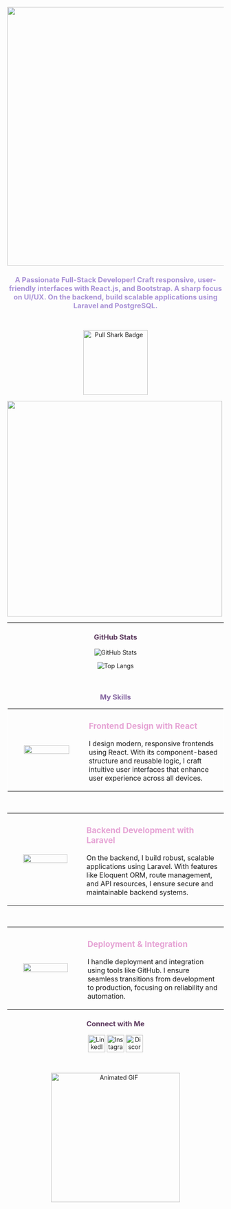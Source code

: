 <body>
<p align="center">
  <img src="https://github.com/user-attachments/assets/fd673a11-de4f-44f5-8814-ec5b90fd4a47" width="800" height="600" />

</p>
<h3 align="center" style="color: #A891D6;font-family:"Arial">A Passionate Full-Stack Developer! Craft responsive, user-friendly interfaces with React.js, and Bootstrap. A sharp focus on UI/UX. On the backend, build scalable applications using Laravel and PostgreSQL.</h3>
<br>
<p align="center">
  <img src="https://img.shields.io/badge/Pull%20Shark-5C3A5E.svg?style=for-the-badge&logo=github&logoColor=white" alt="Pull Shark Badge" width="150px" />
</p>

<div align="center" style="display: flex; flex-wrap: wrap; justify-content: flex-start; gap: 20px;">
  <img src="https://github.com/user-attachments/assets/87e6d1f9-ef5d-4d0e-abea-19293a412ae7" height="500px"/>

</div>

---

<h3 align="center" style="color: #5C3A5E;">GitHub Stats</h3>
<p align="center">
  <img src="https://github-readme-stats.vercel.app/api?username=nemahbilal01&show_icons=true&theme=jolly&hide_border=false" alt="GitHub Stats" />
</p>
<p align="center">
<img src="https://github-readme-stats.vercel.app/api/top-langs/?username=nemahbilal01&layout=compact&theme=jolly" alt="Top Langs" />
</p>

<br>

<h3 align="center" style="color:#8464a0;">My Skills</h3>

<!-- Design with React Section -->
<table align="center" style="border: 1px solid white;">
  <tr>
    <td align="center" width="300">
      <img src="https://github.com/user-attachments/assets/0fc1655a-41d5-4dcc-8197-d2e8b02f8fa3" width="80%" />
    </td>
    <td align="left" width="500">
      <h3 style="color:#e6a4d5;">Frontend Design with React</h3>
      <p>I design modern, responsive frontends using React. With its component-based structure and reusable logic, I craft intuitive user interfaces that enhance user experience across all devices.</p>
    </td>
  </tr>
</table>

<br>

<!-- Backend Development with Laravel Section -->
<table align="center">
  <tr>
    <td align="center" width="300">
      <img src="https://github.com/user-attachments/assets/409d5a77-5883-4ceb-858a-654fda5382ab" width="80%" />
    </td>
    <td align="left" width="500">
      <h3 style="color:#e6a4d5;">Backend Development with Laravel</h3>
      <p>On the backend, I build robust, scalable applications using Laravel. With features like Eloquent ORM, route management, and API resources, I ensure secure and maintainable backend systems.</p>
    </td>
  </tr>
</table>

<br>

<!-- Deployment & Integration Section -->
<table align="center">
  <tr>
    <td align="center" width="300">
      <img src="https://github.com/user-attachments/assets/b780e0df-4d6c-458c-a88e-63b0cea884e2" width="80%" />
    </td>
    <td align="left" width="500">
      <h3 style="color:#e6a4d5;">Deployment & Integration</h3>
      <p>I handle deployment and integration using tools like GitHub. I ensure seamless transitions from development to production, focusing on reliability and automation.</p>
    </td>
  </tr>
</table>

<h3 align="center" style="color: #5C3A5E;">Connect with Me</h3>
<p align="center">
  <a href="https://www.linkedin.com/in/nameh-bilal/"style="text-decoration:none;">
    <img src="https://github.com/user-attachments/assets/2b76f0bd-9997-40df-9f03-1d3669bb72be" alt="LinkedIn" height="40" width="40" />
  </a>
  <a href="https://instagram.com/nana_bilall"style="text-decoration:none;">
    <img src="https://github.com/user-attachments/assets/e81d9231-d76d-476a-9203-896c10b9a1d7" alt="Instagram" height="40" width="40" />
  </a>
  <a href="https://discord.gg/nana8404"style="text-decoration:none;">
    <img src="https://github.com/user-attachments/assets/212d3450-954e-4a03-acbb-389d0f488ae8" alt="Discord" height="40" width="40" />
  </a>
</p>
<br>
<p align="center">
  <img class="animated-gif" src="https://media.giphy.com/media/v1.Y2lkPTc5MGI3NjExb2FlZmRlcDJhNzdkaDF5czhhczl4bjZ2Mm1peG8wZnRvZ2s3dzYzdyZlcD12MV9naWZzX3NlYXJjaCZjdD1n/QDjpIL6oNCVZ4qzGs7/giphy.gif" alt="Animated GIF" width="300" height="300"/>
</p>


</body>
